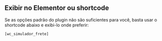 ## Exibir no Elementor ou shortcode

Se as opções padrão do plugin não são suficientes para você, basta usar o shortcode abaixo e exibi-lo onde preferir:

```
[wc_simulador_frete]
```
